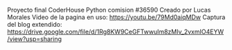 Proyecto final CoderHouse Python comision #36590 
Creado por Lucas Morales 
Video de la pagina en uso: https://youtu.be/79Md0aiqMDw
Captura del blog extendido: https://drive.google.com/file/d/1Rg8KW9CeGFTwwulm8zMIv_2vxmIO4EYW/view?usp=sharing
